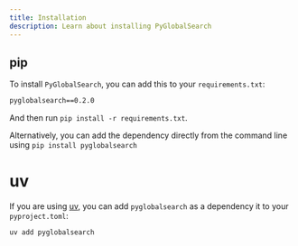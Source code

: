 ```yaml
---
title: Installation
description: Learn about installing PyGlobalSearch
---
```


## pip

To install `PyGlobalSearch`, you can add this to your `requirements.txt`:

```txt
pyglobalsearch==0.2.0
```

And then run `pip install -r requirements.txt`.

Alternatively, you can add the dependency directly from the command line using
`pip install pyglobalsearch`

# uv

If you are using [uv](https://docs.astral.sh/uv/), you can add `pyglobalsearch` as a dependency it
to your `pyproject.toml`:

```bash
uv add pyglobalsearch
```
